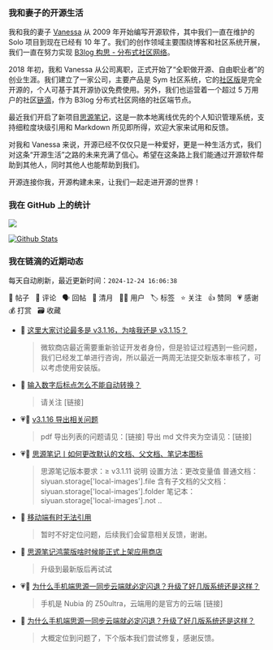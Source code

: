 ### 我和妻子的开源生活

我和我的妻子 [Vanessa](https://github.com/Vanessa219) 从 2009 年开始编写开源软件，其中我们一直在维护的 Solo 项目到现在已经有 10 年了。我们的创作领域主要围绕博客和社区系统开展，我们一直在努力实现 [B3log 构思 - 分布式社区网络](https://ld246.com/article/1546941897596)。

2018 年初，我和 Vanessa 从公司离职，正式开始了“全职做开源、自由职业者”的创业生涯。我们建立了一家公司，主要产品是 Sym 社区系统，它的[社区版](https://github.com/88250/symphony)是完全开源的，个人可基于其开源协议免费使用。另外，我们也运营着一个超过 5 万用户的社区[链滴](https://ld246.com)，作为 B3log 分布式社区网络的社区端节点。

最近我们开启了新项目[思源笔记](https://github.com/siyuan-note/siyuan)，这是一款本地离线优先的个人知识管理系统，支持细粒度块级引用和 Markdown 所见即所得，欢迎大家来试用和反馈。

对我和 Vanessa 来说，开源已经不仅仅只是一种爱好，更是一种生活方式，我们对这条“开源生活”之路的未来充满了信心。希望在这条路上我们能通过开源软件帮助到其他人，同时其他人也能帮助到我们。

开源连接你我，开源构建未来，让我们一起走进开源的世界！

### 我在 GitHub 上的统计

<a title="Hits" target="_blank" href="https://github.com/88250/88250"><img src="https://hits.b3log.org/88250/88250.svg"></a>

[![Github Stats](https://github-readme-stats.vercel.app/api?username=88250&theme=tokyonight&show_icons=true)](https://github.com/88250)

<!--events start -->

### 我在链滴的近期动态

每天自动刷新，最近更新时间：`2024-12-24 16:06:38`

📝 帖子 &nbsp; 💬 评论 &nbsp; 🗣 回帖 &nbsp; 🌙 清月 &nbsp; 👨‍💻 用户 &nbsp; 🏷️ 标签 &nbsp; ⭐️ 关注 &nbsp; 👍 赞同 &nbsp; 💗 感谢 &nbsp; 💰 打赏 &nbsp; 🗃 收藏

* 💬 [这里大家讨论最多是 v3.1.16，为啥我还是 v3.1.15？](https://ld246.com/article/1735004640528/comment/1735005032789#comments)

  > 微软商店最近需要重新验证开发者身份，但是验证过程遇到一些问题，我们已经发工单进行咨询，所以最近一两周无法提交新版本审核了，可以考虑使用安装版。
* 💬 [输入数字后标点怎么不能自动转换？](https://ld246.com/article/1734849648331/comment/1734957796051#comments)

  > 请关注 [链接]
* 💗💬 [v3.1.16 导出相关问题](https://ld246.com/article/1734944483391/comment/1734947005480#comments)

  > pdf 导出列表的问题请见：[链接] 导出 md 文件夹为空请见：[链接]
* 💗📝 [思源笔记丨如何更改默认的文档、父文档、笔记本图标](https://ld246.com/article/1731153262367)

  > 思源笔记版本要求：≥ v3.1.11 说明 设置方法：更改变量值 普通文档：siyuan.storage['local-images'].file 含有子文档的父文档：siyuan.storage['local-images'].folder 笔记本：siyuan.storage['local-images'].not ..
* 💬 [移动端有时无法引用](https://ld246.com/article/1734657485905/comment/1734956221059#comments)

  > 暂时不好定位问题，后续我们会留意相关反馈，谢谢。
* 💬 [思源笔记鸿蒙版啥时候能正式上架应用商店](https://ld246.com/article/1734239025259/comment/1734946854443#comments)

  > 升级到最新版后再试试
* 💗📝 [为什么手机端思源一同步云端就必定闪退？升级了好几版系统还是这样？](https://ld246.com/article/1734939896061)

  > 手机是 Nubia 的 Z50ultra，云端用的是官方的云端 [链接]
* 💬 [为什么手机端思源一同步云端就必定闪退？升级了好几版系统还是这样？](https://ld246.com/article/1734939896061/comment/1734945301868#comments)

  > 大概定位到问题了，下个版本我们尝试修复，感谢反馈。


<!--events end -->
